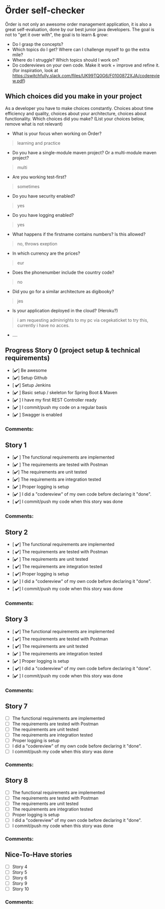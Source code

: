 # Örder self-checker
Örder is not only an awesome order management application, it is also a great self-evaluation, done by our best junior java developers.
The goal is not to "get it over with", the goal is to learn & grow:
 - Do I grasp the concepts?
 - Which topics do I get? Where can I challenge myself to go the extra mile?
 - Where do I struggle? Which topics should I work on?
 - Do codereviews on your own code. Make it work + improve and refine it. (for inspiration, look at https://switchfully.slack.com/files/UK99TQ0G6/F0100872XJA/codereview.pdf)
## Which choices did you make in your project
As a developer you have to make choices constantly.
Choices about time efficiency and quality, choices about your architecture, choices about functionality.
Which choices did you make? (List your choices below, remove what is not relevant)
 - What is your focus when working on Örder?
 > learning and practice 
 - Do you have a single-module maven project? Or a multi-module maven project?
 > multi
 - Are you working test-first?
 > sometimes
 - Do you have security enabled?
 > yes
 - Do you have logging enabled?
 > yes
 - What happens if the firstname contains numbers? Is this allowed?
 > no, throws exeption
 - In which currency are the prices?
 > eur
 - Does the phonenumber include the country code?
 > no
 - Did you go for a similar architecture as digibooky?
 > jes
 - Is your application deployed in the cloud? (Heroku?)
 > i am requesting adminrights to my pc via cegekaticket to try this, currently i have no acces.
 - ....
## Progress Story 0 (project setup & technical requirements)
 - [:heavy_check_mark:] Be awesome
 - [:heavy_check_mark:] Setup Github
 - [ :heavy_check_mark:] Setup Jenkins
 - [:heavy_check_mark: ] Basic setup / skeleton for Spring Boot & Maven
 - [:heavy_check_mark: ] I have my first REST Controller ready
 - [:heavy_check_mark: ] I commit/push my code on a regular basis
 - [:heavy_check_mark: ] Swagger is enabled
### Comments:
## Story 1
 - [:heavy_check_mark: ] The functional requirements are implemented
 - [:heavy_check_mark: ] The requirements are tested with Postman
 - [:heavy_check_mark:] The requirements are unit tested
 - [:heavy_check_mark:] The requirements are integration tested
 - [:heavy_check_mark: ] Proper logging is setup
 - [:heavy_check_mark: ] I did a "codereview" of my own code before declaring it "done".
 - [ :heavy_check_mark:] I commit/push my code when this story was done
### Comments:
## Story 2
 - [ :heavy_check_mark:] The functional requirements are implemented
 - [ :heavy_check_mark:] The requirements are tested with Postman
 - [:heavy_check_mark: ] The requirements are unit tested
 - [ :heavy_check_mark:] The requirements are integration tested
 - [ :heavy_check_mark:] Proper logging is setup
 - [:heavy_check_mark: ] I did a "codereview" of my own code before declaring it "done".
 - [ :heavy_check_mark:] I commit/push my code when this story was done
### Comments:
## Story 3
 - [ :heavy_check_mark:] The functional requirements are implemented
 - [ :heavy_check_mark:] The requirements are tested with Postman
 - [ :heavy_check_mark:] The requirements are unit tested
 - [:heavy_check_mark: ] The requirements are integration tested
 - [:heavy_check_mark: ] Proper logging is setup
 - [ :heavy_check_mark:] I did a "codereview" of my own code before declaring it "done".
 - [:heavy_check_mark: ] I commit/push my code when this story was done
### Comments: 
## Story 7
 - [ ] The functional requirements are implemented
 - [ ] The requirements are tested with Postman
 - [ ] The requirements are unit tested
 - [ ] The requirements are integration tested
 - [ ] Proper logging is setup
 - [ ] I did a "codereview" of my own code before declaring it "done".
 - [ ] I commit/push my code when this story was done
### Comments: 
## Story 8
 - [ ] The functional requirements are implemented
 - [ ] The requirements are tested with Postman
 - [ ] The requirements are unit tested
 - [ ] The requirements are integration tested
 - [ ] Proper logging is setup
 - [ ] I did a "codereview" of my own code before declaring it "done".
 - [ ] I commit/push my code when this story was done
### Comments: 
## Nice-To-Have stories
 - [ ] Story 4
 - [ ] Story 5
 - [ ] Story 6
 - [ ] Story 9
 - [ ] Story 10
### Comments:
